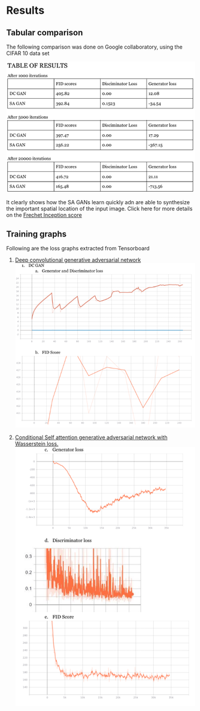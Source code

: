 # Results 

## Tabular comparison 
The following comparison was done on Google collaboratory, using the CIFAR 10 data set

![Tabular comparison](https://github.com/MicroprocessorX069/Comparison-of-DC-GANS-and-SA-GANS/blob/master/documentation/image%20res/results_sa_dc.PNG)

It clearly shows how the SA GANs learn quickly adn are able to synthesize the important spatial location of the input image.
Click here for more details on the [Frechet Inception score](https://github.com/MicroprocessorX069/Comparison-of-DC-GANS-and-SA-GANS/blob/master/documentation/fid.md) 

## Training graphs

Following are the loss graphs extracted from Tensorboard

1. [Deep convolutional generative adversarial network](https://arxiv.org/abs/1511.06434)
![DC GAN loss graphs](https://github.com/MicroprocessorX069/Comparison-of-DC-GANS-and-SA-GANS/blob/master/documentation/image%20res/dcgraphs.PNG)

2. [Conditional Self attention generative adversarial network with Wasserstein loss.](https://github.com/MicroprocessorX069/Comparison-of-DC-GANS-and-SA-GANS/blob/master/documentation/sagan.md)
![SA GAN loss graphs](https://github.com/MicroprocessorX069/Comparison-of-DC-GANS-and-SA-GANS/blob/master/documentation/image%20res/sagraphs.PNG)
